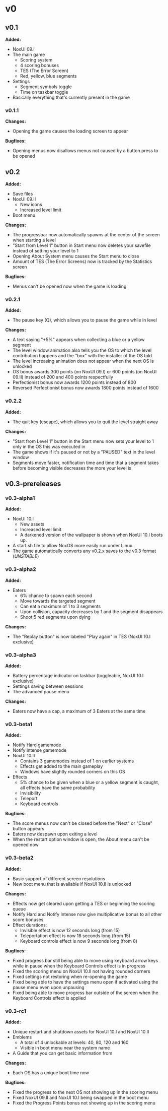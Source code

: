 # v0

## v0.1

**Added:**

- NoxUI 09.I
- The main game
    - Scoring system
    - 4 scoring bonuses
    - TES (The Error Screen)
    - Red, yellow, blue segments
- Settings
    - Segment symbols toggle
    - Time on taskbar toggle
- Basically everything that's currently present in the game

### v0.1.1

**Changes:**

- Opening the game causes the loading screen to appear

**Bugfixes:**

- Opening menus now disallows menus not caused by a button press to be opened

## v0.2

**Added:**

- Save files
- NoxUI 09.II
    - New icons
    - Increased level limit
- Boot menu

**Changes:**

- The progressbar now automatically spawns at the center of the screen when starting a level
- "Start from Level 1" button in Start menu now deletes your savefile instead of setting your level to 1
- Opening About System menu causes the Start menu to close
- Amount of TES (The Error Screens) now is tracked by the Statistics screen

**Bugfixes:**

- Menus can't be opened now when the game is loading

### v0.2.1

**Added:**

- The pause key (Q), which allows you to pause the game while in level

**Changes:**

- A text saying "+5%" appears when collecting a blue or a yellow segment
- The level window animation also tells you the OS to which the level contribution happens and the "box" with the installer of the OS told
- The level increasing animation does not appear when the next OS is unlocked
- OS bonus awards 300 points (on NoxUI 09.I) or 600 points (on NoxUI 09.II) instead of 200 and 400 points respectfully
- Perfectionist bonus now awards 1200 points instead of 800
- Reversed Perfectionist bonus now awards 1800 points instead of 1600

### v0.2.2

**Added:**

- The quit key (escape), which allows you to quit the level straight away

**Changes:**

- "Start from Level 1" button in the Start menu now sets your level to 1 only in the OS this was executed in
- The game shows if it's paused or not by a "PAUSED" text in the level window
- Segments move faster, notification time and time that a segment takes before becoming visible decreases the more your level is

## v0.3-prereleases
### v0.3-alpha1

**Added:**

- NoxUI 10.I
    - New assets
    - Increased level limit
    - A darkened version of the wallpaper is shown when NoxUI 10.I boots up.
- A start.sh file to allow NoxOS more easily run under Linux.
- The game automatically converts any v0.2.x saves to the v0.3 format (*UNSTABLE*)

### v0.3-alpha2

**Added:**

- Eaters
    - 6% chance to spawn each second
    - Move towards the targeted segment
    - Can eat a maximum of 1 to 3 segments
    - Upon collision, capacity decreases by 1 and the segment disappears
    - Shoot 5 red segments upon dying

**Changes:**

- The "Replay button" is now labeled "Play again" in TES (NoxUI 10.I exclusive)

### v0.3-alpha3

**Added:**

- Battery percentage indicator on taskbar (toggleable, NoxUI 10.I exclusive)
- Settings saving between sessions
- The advanced pause menu

**Changes:**

- Eaters now have a cap, a maximum of 3 Eaters at the same time

### v0.3-beta1

**Added:**

- Notify Hard gamemode
- Notify Intense gamemode
- NoxUI 10.II
    - Contains 3 gamemodes instead of 1 on earlier systems
    - Effects get added to the main gameplay
    - Windows have slightly rounded corners on this OS
- Effects
    - 5% chance to be given when a blue or a yellow segment is caught, all effects have the same probability
    - Invisibility
    - Teleport
    - Keyboard controls

**Bugfixes:**

- The score menus now can't be closed before the "Next" or "Close" button appears
- Eaters now despawn upon exiting a level
- When the restart option window is open, the About menu can't be opened now

### v0.3-beta2

**Added:**

- Basic support of different screen resolutions
- New boot menu that is available if NoxUI 10.II is unlocked

**Changes:**

- Effects now get cleared upon getting a TES or beginning the scoring queue
- Notify Hard and Notify Intense now give multiplicative bonus to all other score bonuses
- Effect durations:
    - Invisible effect is now 12 seconds long (from 15)
    - Teleportation effect is now 18 seconds long (from 15)
    - Keyboard controls effect is now 9 seconds long (from 8)

**Bugfixes:**

- Fixed progress bar still being able to move using keyboard arrow keys while in pause when the Keyboard Controls effect is in progress
- Fixed the scoring menu on NoxUI 10.II not having rounded corners
- Fixed settings not restoring when re-opening the game
- Fixed being able to have the settings menu open if activated using the pause menu even upon unpausing
- Fixed being able to move progress bar outside of the screen when the Keyboard Controls effect is applied

### v0.3-rc1

**Added:**

- Unique restart and shutdown assets for NoxUI 10.I and NoxUI 10.II
- Emblems
    - A total of 4 unlockable at levels: 40, 80, 120 and 160
    - Visible in boot menu near the system name
- A Guide that you can get basic information from

**Changes:**

- Each OS has a unique boot time now

**Bugfixes:**

- Fixed the progress to the next OS not showing up in the scoring menu
- Fixed NoxUI 09.II and NoxUI 10.I being swapped in the boot menu
- Fixed the Progress Points bonus not showing up in the scoring menu